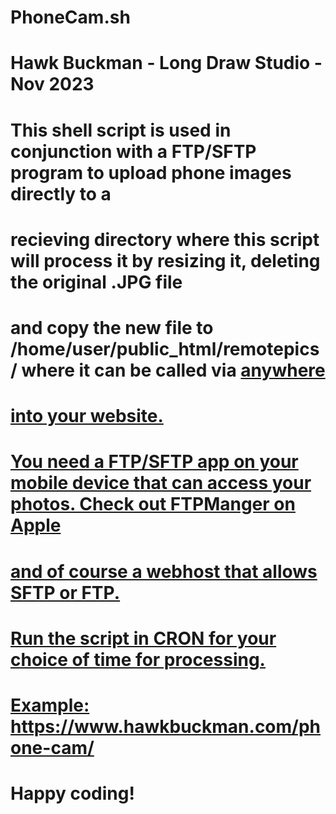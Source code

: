 # PhoneCam.sh

# Hawk Buckman - Long Draw Studio - Nov 2023

# This shell script is used in conjunction with a FTP/SFTP program to upload phone images directly to a 
# recieving directory where this script will process it by resizing it, deleting the original .JPG file 
# and copy the new file to /home/user/public_html/remotepics/ where it can be called via <a href> anywhere
# into your website.

# You need a FTP/SFTP app on your mobile device that can access your photos. Check out FTPManger on Apple
# and of course a webhost that allows SFTP or FTP.
#
# Run the script in CRON for your choice of time for processing.
#
# Example: https://www.hawkbuckman.com/phone-cam/
#
# Happy coding!
